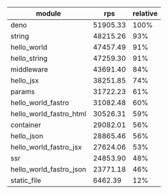 
| module                  | rps      | relative |
| ----------------------- | -------- | -------- |
| deno                    | 51905.33 | 100%     |
| string                  | 48215.26 | 93%      |
| hello_world             | 47457.49 | 91%      |
| hello_string            | 47259.30 | 91%      |
| middleware              | 43691.40 | 84%      |
| hello_jsx               | 38251.85 | 74%      |
| params                  | 31722.23 | 61%      |
| hello_world_fastro      | 31082.48 | 60%      |
| hello_world_fastro_html | 30526.31 | 59%      |
| container               | 29082.01 | 56%      |
| hello_json              | 28865.46 | 56%      |
| hello_world_fastro_jsx  | 27624.06 | 53%      |
| ssr                     | 24853.90 | 48%      |
| hello_world_fastro_json | 23771.18 | 46%      |
| static_file             | 6462.39  | 12%      |